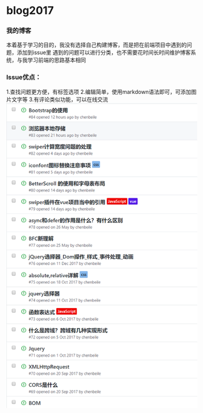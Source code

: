 # blog2017
### 我的博客
本着基于学习的目的，我没有选择自己构建博客，而是把在前端项目中遇到的问题，添加到issue里
遇到的问题可以进行分类，也不需要花时间长时间维护博客系统，与我学习前端的思路基本相同
### Issue优点：
1.查找问题更方便，有标签选项
2.编辑简单，使用markdown语法即可，可添加图片文字等
3.有评论类似功能，可以在线交流
![readme](https://github.com/chenbeile/blog2017/blob/master/img/readme.png)
